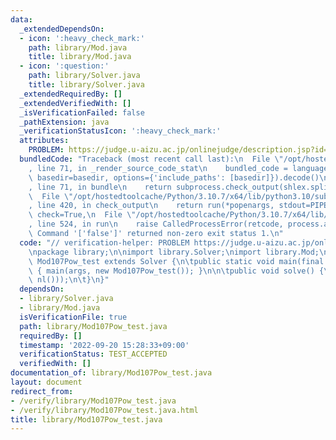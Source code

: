 ```yaml
---
data:
  _extendedDependsOn:
  - icon: ':heavy_check_mark:'
    path: library/Mod.java
    title: library/Mod.java
  - icon: ':question:'
    path: library/Solver.java
    title: library/Solver.java
  _extendedRequiredBy: []
  _extendedVerifiedWith: []
  _isVerificationFailed: false
  _pathExtension: java
  _verificationStatusIcon: ':heavy_check_mark:'
  attributes:
    PROBLEM: https://judge.u-aizu.ac.jp/onlinejudge/description.jsp?id=NTL_1_B
  bundledCode: "Traceback (most recent call last):\n  File \"/opt/hostedtoolcache/Python/3.10.7/x64/lib/python3.10/site-packages/onlinejudge_verify/documentation/build.py\"\
    , line 71, in _render_source_code_stat\n    bundled_code = language.bundle(stat.path,\
    \ basedir=basedir, options={'include_paths': [basedir]}).decode()\n  File \"/opt/hostedtoolcache/Python/3.10.7/x64/lib/python3.10/site-packages/onlinejudge_verify/languages/user_defined.py\"\
    , line 71, in bundle\n    return subprocess.check_output(shlex.split(command))\n\
    \  File \"/opt/hostedtoolcache/Python/3.10.7/x64/lib/python3.10/subprocess.py\"\
    , line 420, in check_output\n    return run(*popenargs, stdout=PIPE, timeout=timeout,\
    \ check=True,\n  File \"/opt/hostedtoolcache/Python/3.10.7/x64/lib/python3.10/subprocess.py\"\
    , line 524, in run\n    raise CalledProcessError(retcode, process.args,\nsubprocess.CalledProcessError:\
    \ Command '['false']' returned non-zero exit status 1.\n"
  code: "// verification-helper: PROBLEM https://judge.u-aizu.ac.jp/onlinejudge/description.jsp?id=NTL_1_B\n\
    \npackage library;\n\nimport library.Solver;\nimport library.Mod;\n\npublic class\
    \ Mod107Pow_test extends Solver {\n\tpublic static void main(final String[] args)\
    \ { main(args, new Mod107Pow_test()); }\n\n\tpublic void solve() {\n\t\tprtln(Mod107.md.pow(nl(),\
    \ nl()));\n\t}\n}"
  dependsOn:
  - library/Solver.java
  - library/Mod.java
  isVerificationFile: true
  path: library/Mod107Pow_test.java
  requiredBy: []
  timestamp: '2022-09-20 15:28:33+09:00'
  verificationStatus: TEST_ACCEPTED
  verifiedWith: []
documentation_of: library/Mod107Pow_test.java
layout: document
redirect_from:
- /verify/library/Mod107Pow_test.java
- /verify/library/Mod107Pow_test.java.html
title: library/Mod107Pow_test.java
---
```

